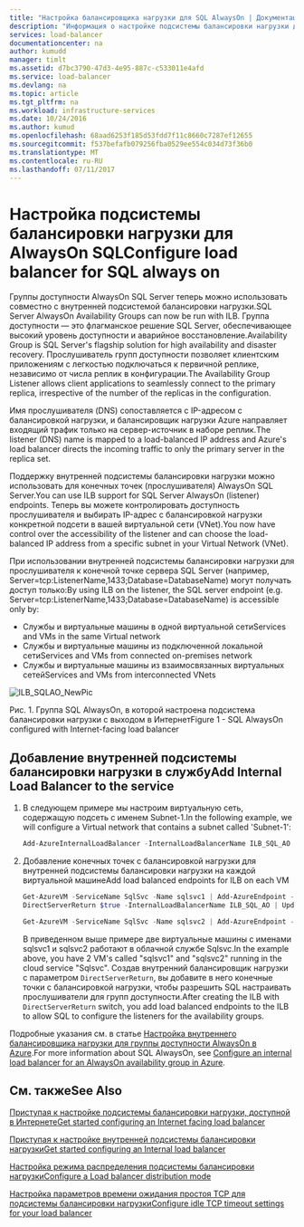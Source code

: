 ```yaml
---
title: "Настройка балансировщика нагрузки для SQL AlwaysOn | Документация Майкрософт"
description: "Информация о настройке подсистемы балансировки нагрузки для работы с AlwaysOn SQL и использовании Powershell для создания подсистемы балансировки нагрузки для реализации SQL"
services: load-balancer
documentationcenter: na
author: kumudd
manager: timlt
ms.assetid: d7bc3790-47d3-4e95-887c-c533011e4afd
ms.service: load-balancer
ms.devlang: na
ms.topic: article
ms.tgt_pltfrm: na
ms.workload: infrastructure-services
ms.date: 10/24/2016
ms.author: kumud
ms.openlocfilehash: 68aad6253f185d53fdd7f11c8660c7287ef12655
ms.sourcegitcommit: f537befafb079256fba0529ee554c034d73f36b0
ms.translationtype: MT
ms.contentlocale: ru-RU
ms.lasthandoff: 07/11/2017
---
```

# <a name="configure-load-balancer-for-sql-always-on"></a><span data-ttu-id="c20eb-103">Настройка подсистемы балансировки нагрузки для AlwaysOn SQL</span><span class="sxs-lookup"><span data-stu-id="c20eb-103">Configure load balancer for SQL always on</span></span>

<span data-ttu-id="c20eb-104">Группы доступности AlwaysOn SQL Server теперь можно использовать совместно с внутренней подсистемой балансировки нагрузки.</span><span class="sxs-lookup"><span data-stu-id="c20eb-104">SQL Server AlwaysOn Availability Groups can now be run with ILB.</span></span> <span data-ttu-id="c20eb-105">Группа доступности — это флагманское решение SQL Server, обеспечивающее высокий уровень доступности и аварийное восстановление.</span><span class="sxs-lookup"><span data-stu-id="c20eb-105">Availability Group is SQL Server's flagship solution for high availability and disaster recovery.</span></span> <span data-ttu-id="c20eb-106">Прослушиватель групп доступности позволяет клиентским приложениям с легкостью подключаться к первичной реплике, независимо от числа реплик в конфигурации.</span><span class="sxs-lookup"><span data-stu-id="c20eb-106">The Availability Group Listener allows client applications to seamlessly connect to the primary replica, irrespective of the number of the replicas in the configuration.</span></span>

<span data-ttu-id="c20eb-107">Имя прослушивателя (DNS) сопоставляется с IP-адресом с балансировкой нагрузки, и балансировщик нагрузки Azure направляет входящий трафик только на сервер-источник в наборе реплик.</span><span class="sxs-lookup"><span data-stu-id="c20eb-107">The listener (DNS) name is mapped to a load-balanced IP address and Azure's load balancer directs the incoming traffic to only the primary server in the replica set.</span></span>

<span data-ttu-id="c20eb-108">Поддержку внутренней подсистемы балансировки нагрузки можно использовать для конечных точек (прослушивателя) AlwaysOn SQL Server.</span><span class="sxs-lookup"><span data-stu-id="c20eb-108">You can use ILB support for SQL Server AlwaysOn (listener) endpoints.</span></span> <span data-ttu-id="c20eb-109">Теперь вы можете контролировать доступность прослушивателя и выбирать IP-адрес с балансировкой нагрузки конкретной подсети в вашей виртуальной сети (VNet).</span><span class="sxs-lookup"><span data-stu-id="c20eb-109">You now have control over the accessibility of the listener and can choose the load-balanced IP address from a specific subnet in your Virtual Network (VNet).</span></span>

<span data-ttu-id="c20eb-110">При использовании внутренней подсистемы балансировки нагрузки для прослушивателя к конечной точке сервера SQL Server (например, Server=tcp:ListenerName,1433;Database=DatabaseName) могут получать доступ только:</span><span class="sxs-lookup"><span data-stu-id="c20eb-110">By using ILB on the listener, the SQL server endpoint (e.g. Server=tcp:ListenerName,1433;Database=DatabaseName) is accessible only by:</span></span>

* <span data-ttu-id="c20eb-111">Службы и виртуальные машины в одной виртуальной сети</span><span class="sxs-lookup"><span data-stu-id="c20eb-111">Services and VMs in the same Virtual network</span></span>
* <span data-ttu-id="c20eb-112">Службы и виртуальные машины из подключенной локальной сети</span><span class="sxs-lookup"><span data-stu-id="c20eb-112">Services and VMs from connected on-premises network</span></span>
* <span data-ttu-id="c20eb-113">Службы и виртуальные машины из взаимосвязанных виртуальных сетей</span><span class="sxs-lookup"><span data-stu-id="c20eb-113">Services and VMs from interconnected VNets</span></span>

![ILB_SQLAO_NewPic](./media/load-balancer-configure-sqlao/sqlao1.png)

<span data-ttu-id="c20eb-115">Рис. 1. Группа SQL AlwaysOn, в которой настроена подсистема балансировки нагрузки с выходом в Интернет</span><span class="sxs-lookup"><span data-stu-id="c20eb-115">Figure 1 - SQL AlwaysOn configured with Internet-facing load balancer</span></span>

## <a name="add-internal-load-balancer-to-the-service"></a><span data-ttu-id="c20eb-116">Добавление внутренней подсистемы балансировки нагрузки в службу</span><span class="sxs-lookup"><span data-stu-id="c20eb-116">Add Internal Load Balancer to the service</span></span>

1. <span data-ttu-id="c20eb-117">В следующем примере мы настроим виртуальную сеть, содержащую подсеть с именем Subnet-1.</span><span class="sxs-lookup"><span data-stu-id="c20eb-117">In the following example, we will configure a Virtual network that contains a subnet  called 'Subnet-1':</span></span>

    ```powershell
    Add-AzureInternalLoadBalancer -InternalLoadBalancerName ILB_SQL_AO -SubnetName Subnet-1 -ServiceName SqlSvc
    ```
2. <span data-ttu-id="c20eb-118">Добавление конечных точек с балансировкой нагрузки для внутренней подсистемы балансировки нагрузки на каждой виртуальной машине</span><span class="sxs-lookup"><span data-stu-id="c20eb-118">Add load balanced endpoints for ILB on each VM</span></span>

    ```powershell
    Get-AzureVM -ServiceName SqlSvc -Name sqlsvc1 | Add-AzureEndpoint -Name "LisEUep" -LBSetName "ILBSet1" -Protocol tcp -LocalPort 1433 -PublicPort 1433 -ProbePort 59999 -ProbeProtocol tcp -ProbeIntervalInSeconds 10 -
    DirectServerReturn $true -InternalLoadBalancerName ILB_SQL_AO | Update-AzureVM

    Get-AzureVM -ServiceName SqlSvc -Name sqlsvc2 | Add-AzureEndpoint -Name "LisEUep" -LBSetName "ILBSet1" -Protocol tcp -LocalPort 1433 -PublicPort 1433 -ProbePort 59999 -ProbeProtocol tcp -ProbeIntervalInSeconds 10 -DirectServerReturn $true -InternalLoadBalancerName ILB_SQL_AO | Update-AzureVM
    ```

    <span data-ttu-id="c20eb-119">В приведенном выше примере две виртуальные машины с именами sqlsvc1 и sqlsvc2 работают в облачной службе Sqlsvc.</span><span class="sxs-lookup"><span data-stu-id="c20eb-119">In the example above, you have 2 VM's called "sqlsvc1" and "sqlsvc2" running in the cloud service "Sqlsvc".</span></span> <span data-ttu-id="c20eb-120">Создав внутренний балансировщик нагрузки с параметром `DirectServerReturn`, вы добавите в него конечные точки с балансировкой нагрузки, чтобы разрешить SQL настраивать прослушиватели для групп доступности.</span><span class="sxs-lookup"><span data-stu-id="c20eb-120">After creating the ILB with `DirectServerReturn` switch, you add load balanced endpoints to the ILB to allow SQL to configure the listeners for the availability groups.</span></span>

<span data-ttu-id="c20eb-121">Подробные указания см. в статье [Настройка внутреннего балансировщика нагрузки для группы доступности AlwaysOn в Azure](../virtual-machines/windows/sql/virtual-machines-windows-portal-sql-alwayson-int-listener.md).</span><span class="sxs-lookup"><span data-stu-id="c20eb-121">For more information about SQL AlwaysOn, see [Configure an internal load balancer for an AlwaysOn availability group in Azure](../virtual-machines/windows/sql/virtual-machines-windows-portal-sql-alwayson-int-listener.md).</span></span>

## <a name="see-also"></a><span data-ttu-id="c20eb-122">См. также</span><span class="sxs-lookup"><span data-stu-id="c20eb-122">See Also</span></span>
[<span data-ttu-id="c20eb-123">Приступая к настройке подсистемы балансировки нагрузки, доступной в Интернете</span><span class="sxs-lookup"><span data-stu-id="c20eb-123">Get started configuring an Internet facing load balancer</span></span>](load-balancer-get-started-internet-arm-ps.md)

[<span data-ttu-id="c20eb-124">Приступая к настройке внутренней подсистемы балансировки нагрузки</span><span class="sxs-lookup"><span data-stu-id="c20eb-124">Get started configuring an Internal load balancer</span></span>](load-balancer-get-started-ilb-arm-ps.md)

[<span data-ttu-id="c20eb-125">Настройка режима распределения подсистемы балансировки нагрузки</span><span class="sxs-lookup"><span data-stu-id="c20eb-125">Configure a Load balancer distribution mode</span></span>](load-balancer-distribution-mode.md)

[<span data-ttu-id="c20eb-126">Настройка параметров времени ожидания простоя TCP для подсистемы балансировки нагрузки</span><span class="sxs-lookup"><span data-stu-id="c20eb-126">Configure idle TCP timeout settings for your load balancer</span></span>](load-balancer-tcp-idle-timeout.md)
